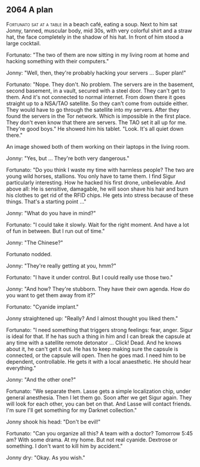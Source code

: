 ## **2064** A plan

<span style="font-variant:small-caps;">Fortunato sat at a table </span> in a beach café, eating a soup.
Next to him sat Jonny, tanned, muscular body, mid 30s, with very colorful shirt and a straw hat, the face completely in the shadow of his hat.
In front of him stood a large cocktail.

Fortunato: "The two of them are now sitting in my living room at home and hacking something with their computers."

Jonny: "Well, then, they're probably hacking your servers ... Super plan!"

Fortunato: "Nope.
They don't.
No problem.
The servers are in the basement, second basement, in a vault, secured with a steel door.
They can't get to them.
And it's not connected to normal internet. 
From down there it goes straight up to a NSA/TAO satellite.
So they can't come from outside either.
They would have to go through the satellite into my servers.
After they found the servers in the Tor network.
Which is impossible in the first place.
They don't even know that there are servers.
The TAO set it all up for me.
They're good boys."
He showed him his tablet.
"Look.
It's all quiet down there."

An image showed both of them working on their laptops in the living room.

Jonny: "Yes, but ...
They're both very dangerous."

Fortunato: "Do you think I waste my time with harmless people?
The two are young wild horses, stallions.
You only have to tame them.
I find Sigur particularly interesting.
How he hacked his first drone, unbelievable.
And above all: He is sensitive, damagable, he will soon shave his hair and burn his clothes to get rid of the RFID chips.
He gets into stress because of these things.
That's a starting point ..."

Jonny: "What do you have in mind?"

Fortunato: "I could take it slowly.
Wait for the right moment.
And have a lot of fun in between.
But I run out of time."

Jonny: "The Chinese?"

Fortunato nodded.

Jonny: "They're really getting at you, hmm?"

Fortunato: "I have it under control.
But I could really use those two."

Jonny: "And how?
They're stubborn.
They have their own agenda.
How do you want to get them away from it?"

Fortunato: "Cyanide implant."

Jonny straightened up: "Really?
And I almost thought you liked them."

Fortunato: "I need something that triggers strong feelings: fear, anger.
Sigur is ideal for that.
If he has such a thing in him and I can break the capsule at any time with a satellite remote detonator ...
Click!
Dead.
And he knows about it, he can't get it out.
He has to keep making sure the capsule is connected, or the capsule will open.
Then he goes mad.
I need him to be dependent, controllable.
He gets it with a local anaesthetic.
He should hear everything."

Jonny: "And the other one?"

Fortunato: "We separate them.
Lasse gets a simple localization chip, under general anesthesia.
Then I let them go.
Soon after we get Sigur again.
They will look for each other, you can bet on that.
And Lasse will contact friends.
I'm sure I'll get something for my Darknet collection."

Jonny shook his head: "Don't be evil!"

Fortunato: "Can you organize all this?
A team with a doctor?
Tomorrow 5:45 am?
With some drama.
At my home.
But not real cyanide.
Dextrose or something.
I don't want to kill him by accident."

Jonny dry: "Okay.
As you wish."
